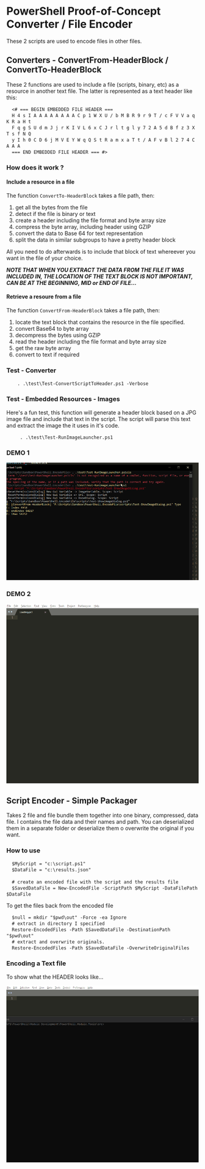 # PowerShell Proof-of-Concept Converter / File Encoder

These 2 scripts are used to encode files in other files.


## Converters - ConvertFrom-HeaderBlock / ConvertTo-HeaderBlock

These 2 functions are used to include a file (scripts, binary, etc) as a resource in another text file. The latter is represented as a text header like this:

```
  <# === BEGIN EMBEDDED FILE HEADER === 
  H 4 s I A A A A A A A A C p 1 W X U / b M B R 9 r 9 T / c F V V a q K R a H t
  F q g S U d m J j r K I V L 6 x C J r l t g l y 7 2 A 5 d B f z 3 X T s f N Q
  y I h 0 C D 6 j M V E Y W q Q S t R a m x a T t / A F v B l 2 7 4 C A A A
  === END EMBEDDED FILE HEADER === #>
```

### How does it work ?

#### Include a resource in a file

The function ```ConvertTo-HeaderBlock``` takes a file path, then:

1. get all  the bytes from the file
2. detect if the file is binary or text
3. create a header including the file format and byte array size
4. compress the byte array, including header using GZIP
5. convert the data to Base 64 for text representation
6. split the data in similar subgroups to have a pretty header block

All you need to do afterwards is to include that block of text whereever you want in the file of your choice.

***NOTE THAT WHEN YOU EXTRACT THE DATA FROM THE FILE IT WAS INCLUDED IN, THE LOCATION OF THE TEXT BLOCK IS NOT IMPORTANT, CAN BE AT THE BEGINNING, MID or END OF FILE...***

#### Retrieve a resoure from a file


The function ```ConvertFrom-HeaderBlock``` takes a file path, then:

1. locate the text block that contains the resource in the file specified.
2. convert Base64 to byte array
3. decompress the bytes using GZIP
4. read the header including the file format and byte array size
5. get the raw byte array
6. convert to text if required


### Test - Converter

```
    . .\test\Test-ConvertScriptToHeader.ps1 -Verbose
```

### Test - Embedded Resources - Images

Here's a fun test, this function will generate a header block based on a JPG image file and include that text in the script.
The script will parse this text and extract the image the it uses in it's code.


```
     . .\test\Test-RunImageLauncher.ps1
```

### DEMO 1

![Demo](doc/demo.gif)


### DEMO 2

![Demo](doc/demo_img.gif)



## Script Encoder - Simple Packager

Takes 2 file and file bundle them together into one binary, compressed, data file. I contains the file data and their names and path. You can
deserialized them in a separate folder or deserialize them o overwrite the original if you want.

### How to use

```
  $MyScript = "c:\script.ps1"
  $DataFile = "c:\results.json"

  # create an encoded file with the script and the results file
  $SavedDataFile = New-EncodedFile -ScriptPath $MyScript -DataFilePath $DataFile
```

To get the files back from the encoded file

```
  $null = mkdir "$pwd\out" -Force -ea Ignore
  # extract in directory I specified
  Restore-EncodedFiles -Path $SavedDataFile -DestinationPath "$pwd\out"
  # extract and overwrite originals.
  Restore-EncodedFiles -Path $SavedDataFile -OverwriteOriginalFiles
```



### Encoding a Text file

To show what the HEADER looks like...

![Demo](doc/demo_1.gif)

